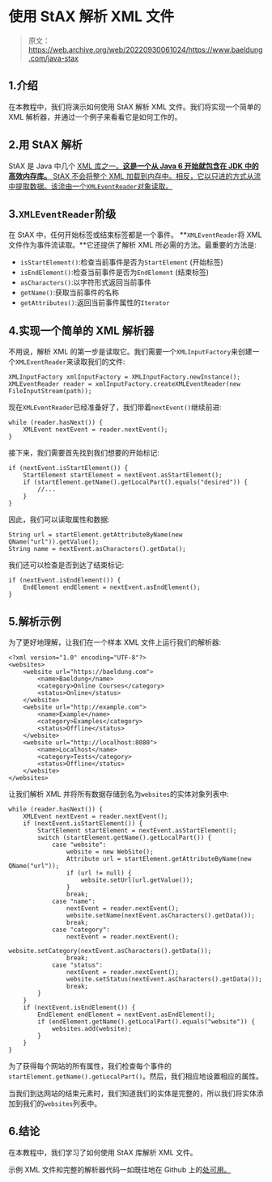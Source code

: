 # 使用 StAX 解析 XML 文件

> 原文：<https://web.archive.org/web/20220930061024/https://www.baeldung.com/java-stax>

## 1.介绍

在本教程中，我们将演示如何使用 StAX 解析 XML 文件。我们将实现一个简单的 XML 解析器，并通过一个例子来看看它是如何工作的。

## 2.用 StAX 解析

StAX 是 Java 中几个 [XML 库之一。**这是一个从 Java 6 开始就包含在 JDK 中的高效内存库。** StAX 不会将整个 XML 加载到内存中。相反，它以只进的方式从流中提取数据。该流由一个`XMLEventReader`对象读取。](/web/20220628085416/https://www.baeldung.com/java-xml-libraries)

## 3.`XMLEventReader`阶级

在 StAX 中，任何开始标签或结束标签都是一个事件。 **`XMLEventReader`将 XML 文件作为事件流读取。**它还提供了解析 XML 所必需的方法。最重要的方法是:

*   `isStartElement()`:检查当前事件是否为`StartElement` (开始标签)
*   `isEndElement()`:检查当前事件是否为`EndElement` (结束标签)
*   `asCharacters()`:以字符形式返回当前事件
*   `getName()`:获取当前事件的名称
*   `getAttributes()`:返回当前事件属性的`Iterator`

## 4.实现一个简单的 XML 解析器

不用说，解析 XML 的第一步是读取它。我们需要一个`XMLInputFactory`来创建一个`XMLEventReader`来读取我们的文件:

```
XMLInputFactory xmlInputFactory = XMLInputFactory.newInstance();
XMLEventReader reader = xmlInputFactory.createXMLEventReader(new FileInputStream(path));
```

现在`XMLEventReader`已经准备好了，我们带着`nextEvent()`继续前进:

```
while (reader.hasNext()) {
    XMLEvent nextEvent = reader.nextEvent();
}
```

接下来，我们需要首先找到我们想要的开始标记:

```
if (nextEvent.isStartElement()) {
    StartElement startElement = nextEvent.asStartElement();
    if (startElement.getName().getLocalPart().equals("desired")) {
        //...
    }
}
```

因此，我们可以读取属性和数据:

```
String url = startElement.getAttributeByName(new QName("url")).getValue();
String name = nextEvent.asCharacters().getData();
```

我们还可以检查是否到达了结束标记:

```
if (nextEvent.isEndElement()) {
    EndElement endElement = nextEvent.asEndElement();
}
```

## 5.解析示例

为了更好地理解，让我们在一个样本 XML 文件上运行我们的解析器:

```
<?xml version="1.0" encoding="UTF-8"?>
<websites>
    <website url="https://baeldung.com">
        <name>Baeldung</name>
        <category>Online Courses</category>
        <status>Online</status>
    </website>
    <website url="http://example.com">
        <name>Example</name>
        <category>Examples</category>
        <status>Offline</status>
    </website>
    <website url="http://localhost:8080">
        <name>Localhost</name>
        <category>Tests</category>
        <status>Offline</status>
    </website>
</websites>
```

让我们解析 XML 并将所有数据存储到名为`websites`的实体对象列表中:

```
while (reader.hasNext()) {
    XMLEvent nextEvent = reader.nextEvent();
    if (nextEvent.isStartElement()) {
        StartElement startElement = nextEvent.asStartElement();
        switch (startElement.getName().getLocalPart()) {
            case "website":
                website = new WebSite();
                Attribute url = startElement.getAttributeByName(new QName("url"));
                if (url != null) {
                    website.setUrl(url.getValue());
                }
                break;
            case "name":
                nextEvent = reader.nextEvent();
                website.setName(nextEvent.asCharacters().getData());
                break;
            case "category":
                nextEvent = reader.nextEvent();
                website.setCategory(nextEvent.asCharacters().getData());
                break;
            case "status":
                nextEvent = reader.nextEvent();
                website.setStatus(nextEvent.asCharacters().getData());
                break;
        }
    }
    if (nextEvent.isEndElement()) {
        EndElement endElement = nextEvent.asEndElement();
        if (endElement.getName().getLocalPart().equals("website")) {
            websites.add(website);
        }
    }
}
```

为了获得每个网站的所有属性，我们检查每个事件的`startElement.getName().getLocalPart()`。然后，我们相应地设置相应的属性。

当我们到达网站的结束元素时，我们知道我们的实体是完整的，所以我们将实体添加到我们的`websites`列表中。

## 6.结论

在本教程中，我们学习了如何使用 StAX 库解析 XML 文件。

示例 XML 文件和完整的解析器代码一如既往地在 Github 上的[处可用。](https://web.archive.org/web/20220628085416/https://github.com/eugenp/tutorials/tree/master/xml)